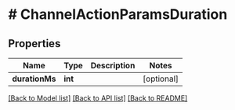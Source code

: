# # ChannelActionParamsDuration

## Properties

Name | Type | Description | Notes
------------ | ------------- | ------------- | -------------
**durationMs** | **int** |  | [optional]

[[Back to Model list]](../../README.md#models) [[Back to API list]](../../README.md#endpoints) [[Back to README]](../../README.md)
